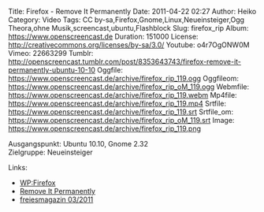 Title: Firefox - Remove It Permanently
Date: 2011-04-22 02:27
Author: Heiko
Category: Video
Tags: CC by-sa,Firefox,Gnome,Linux,Neueinsteiger,Ogg Theora,ohne Musik,screencast,ubuntu,Flashblock
Slug: firefox_rip
Album: https://www.openscreencast.de
Duration: 151000
License: http://creativecommons.org/licenses/by-sa/3.0/
Youtube: o4r7OgONW0M
Vimeo: 22663299
Tumblr: http://openscreencast.tumblr.com/post/8353643743/firefox-remove-it-permanently-ubuntu-10-10
Oggfile: https://www.openscreencast.de/archive/firefox_rip_119.ogg
Oggfileom: https://www.openscreencast.de/archive/firefox_rip_oM_119.ogg
Webmfile: https://www.openscreencast.de/archive/firefox_rip_119.webm
Mp4file: https://www.openscreencast.de/archive/firefox_rip_119.mp4
Srtfile: https://www.openscreencast.de/archive/firefox_rip_119.srt
Srtfile_om: https://www.openscreencast.de/archive/firefox_rip_oM_119.srt
Image: https://www.openscreencast.de/archive/firefox_rip_119.png

Ausgangspunkt: Ubuntu 10.10, Gnome 2.32  
Zielgruppe: Neueinsteiger  

Links:

  * [WP:Firefox](http://de.wikipedia.org/wiki/Firefox "Link zu Wikipedia Firefox")
  * [Remove It Permanently](https://addons.mozilla.org/de/firefox/addon/remove-it-permanently/ "Link zu addon rip")
  * [freiesmagazin 03/2011](http://www.freiesmagazin.de/freiesMagazin-2011-03 "Link zu freiesmagazin.de")


